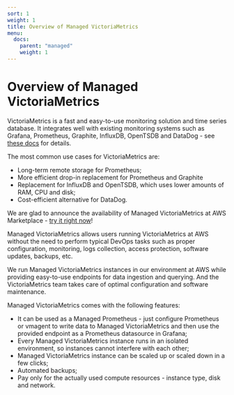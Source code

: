 ```yaml
---
sort: 1
weight: 1
title: Overview of Managed VictoriaMetrics 
menu:
  docs:
    parent: "managed"
    weight: 1
---
```


# Overview of Managed VictoriaMetrics 

VictoriaMetrics is a fast and easy-to-use monitoring solution and time series database. 
It integrates well with existing monitoring systems such as Grafana, Prometheus, Graphite, 
InfluxDB, OpenTSDB and DataDog - see [these docs](https://docs.victoriametrics.com/#how-to-import-time-series-data) for details. 

The most common use cases for VictoriaMetrics are:
* Long-term remote storage for Prometheus;
* More efficient drop-in replacement for Prometheus and Graphite
* Replacement for InfluxDB and OpenTSDB, which uses lower amounts of RAM, CPU and disk;
* Cost-efficient alternative for DataDog.

We are glad to announce the availability of Managed VictoriaMetrics 
at AWS Marketplace - [try it right now](https://aws.amazon.com/marketplace/pp/prodview-4tbfq5icmbmyc)!

Managed VictoriaMetrics allows users running VictoriaMetrics at AWS without the need to perform typical 
DevOps tasks such as proper configuration, monitoring, logs collection, access protection, software updates, 
backups, etc.

We run Managed VictoriaMetrics instances in our environment at AWS while providing easy-to-use endpoints 
for data ingestion and querying. And the VictoriaMetrics team takes care of optimal configuration and software 
maintenance.

Managed VictoriaMetrics comes with the following features:

* It can be used as a Managed Prometheus - just configure Prometheus or vmagent to write data to Managed VictoriaMetrics and then use the provided endpoint as a Prometheus datasource in Grafana;
* Every Managed VictoriaMetrics instance runs in an isolated environment, so instances cannot interfere with each other;
* Managed VictoriaMetrics instance can be scaled up or scaled down in a few clicks;
* Automated backups;
* Pay only for the actually used compute resources - instance type, disk and network.
